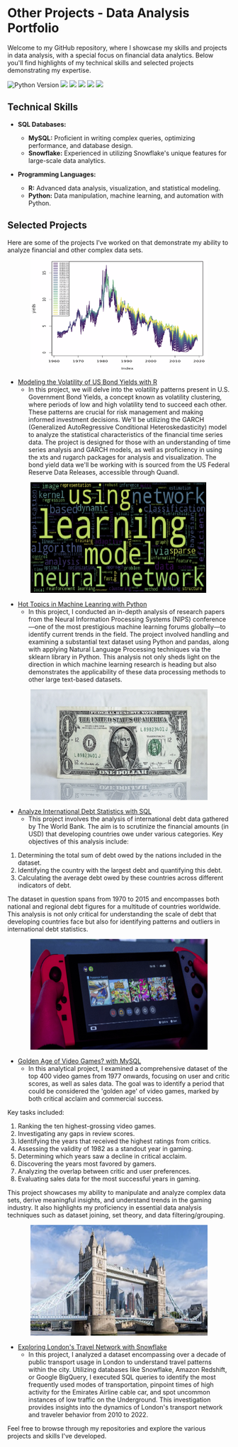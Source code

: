 # Other Projects - Data Analysis Portfolio

Welcome to my GitHub repository, where I showcase my skills and projects in data analysis, with a special focus on financial data analytics. Below you'll find highlights of my technical skills and selected projects demonstrating my expertise.

<p>
  <img src="https://img.shields.io/badge/Python_Version-3.10%2B-blue" title="Python Version">
  <img src="https://img.shields.io/github/last-commit/dsrichard97/otherprojects">
  <img src="https://img.shields.io/github/repo-size//dsrichard97/otherprojects">
  <img src="https://img.shields.io/badge/Type_of_ML-Binary_Classification-orange">
  <img src="https://img.shields.io/badge/License-MIT-yellow">
  <a href="https://github.com/ellerbrock/open-source-badges/"><img src="https://badges.frapsoft.com/os/v1/open-source.svg?v=103"></a>

  <p>




## Technical Skills

- **SQL Databases:**
  - **MySQL:** Proficient in writing complex queries, optimizing performance, and database design.
  - **Snowflake:** Experienced in utilizing Snowflake's unique features for large-scale data analytics.

- **Programming Languages:**
  - **R:** Advanced data analysis, visualization, and statistical modeling.
  - **Python:** Data manipulation, machine learning, and automation with Python.

## Selected Projects

Here are some of the projects I've worked on that demonstrate my ability to analyze financial and other complex data sets.
<p align="center">
  <img src="pic1.png" width="400" height="250" allow="autoplay">
</p>

- [Modeling the Volatility of US Bond Yields with R](https://github.com/dsrichard97/otherprojects/blob/main/modelwith_usbond.pdf)
  - In this project, we will delve into the volatility patterns present in U.S. Government Bond Yields, a concept known as volatility clustering, where periods of low and high volatility tend to succeed each other. These patterns are crucial for risk management and making informed investment decisions. We'll be utilizing the GARCH (Generalized AutoRegressive Conditional Heteroskedasticity) model to analyze the statistical characteristics of the financial time series data. The project is designed for those with an understanding of time series analysis and GARCH models, as well as proficiency in using the xts and rugarch packages for analysis and visualization. The bond yield data we'll be working with is sourced from the US Federal Reserve Data Releases, accessible through Quandl.


<p align="center">
  <img src="pic2.png" width="400" height="250" allow="autoplay">
</p>

- [Hot Topics in Machine Leanring with Python](https://github.com/dsrichard97/otherprojects/blob/main/Hottest%20Topics%20in%20ML.pdf)
  - In this project, I conducted an in-depth analysis of research papers from the Neural Information Processing Systems (NIPS) conference—one of the most prestigious machine learning forums globally—to identify current trends in the field. The project involved handling and examining a substantial text dataset using Python and pandas, along with applying Natural Language Processing techniques via the sklearn library in Python. This analysis not only sheds light on the direction in which machine learning research is heading but also demonstrates the applicability of these data processing methods to other large text-based datasets.


<p align="center">
  <img src="pic3.png" width="400" height="250" allow="autoplay">
</p>

- [Analyze International Debt Statistics with SQL](https://github.com/dsrichard97/otherprojects/blob/main/worldbank%20international%20debt.pdf)
  - This project involves the analysis of international debt data gathered by The World Bank. The aim is to scrutinize the financial amounts (in USD) that developing countries owe under various categories. Key objectives of this analysis include:

1. Determining the total sum of debt owed by the nations included in the dataset.
2. Identifying the country with the largest debt and quantifying this debt.
3. Calculating the average debt owed by these countries across different indicators of debt.
   
The dataset in question spans from 1970 to 2015 and encompasses both national and regional debt figures for a multitude of countries worldwide. This analysis is not only critical for understanding the scale of debt that developing countries face but also for identifying patterns and outliers in international debt statistics.


<p align="center">
  <img src="pic4.png" width="400" height="250" allow="autoplay">
</p>


- [Golden Age of Video Games? with MySQL](https://github.com/dsrichard97/otherprojects/blob/main/tenbestselling.pdf)
  - In this analytical project, I examined a comprehensive dataset of the top 400 video games from 1977 onwards, focusing on user and critic scores, as well as sales data. The goal was to identify a period that could be considered the 'golden age' of video games, marked by both critical acclaim and commercial success.

Key tasks included:

1. Ranking the ten highest-grossing video games.
2. Investigating any gaps in review scores.
3. Identifying the years that received the highest ratings from critics.
4. Assessing the validity of 1982 as a standout year in gaming.
5. Determining which years saw a decline in critical acclaim.
6. Discovering the years most favored by gamers.
7. Analyzing the overlap between critic and user preferences.
8. Evaluating sales data for the most successful years in gaming.
   
This project showcases my ability to manipulate and analyze complex data sets, derive meaningful insights, and understand trends in the gaming industry. It also highlights my proficiency in essential data analysis techniques such as dataset joining, set theory, and data filtering/grouping.

<p align="center">
  <img src="pic5.png" width="400" height="250" allow="autoplay">
</p>

- [Exploring London's Travel Network with Snowflake](https://app.datacamp.com/workspace/w/42897788-52cb-46ee-8554-a67074c99db2/edit)
  - In this project, I analyzed a dataset encompassing over a decade of public transport usage in London to understand travel patterns within the city. Utilizing databases like Snowflake, Amazon Redshift, or Google BigQuery, I executed SQL queries to identify the most frequently used modes of transportation, pinpoint times of high activity for the Emirates Airline cable car, and spot uncommon instances of low traffic on the Underground. This investigation provides insights into the dynamics of London's transport network and traveler behavior from 2010 to 2022.

Feel free to browse through my repositories and explore the various projects and skills I've developed.


